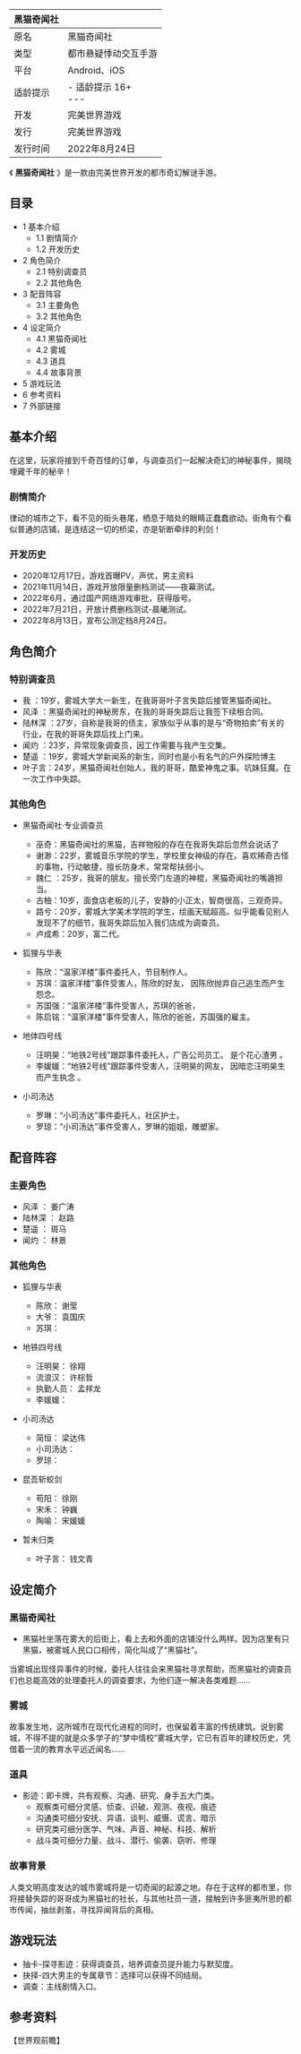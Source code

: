 |  黑猫奇闻社  ||
|---|---|
|原名  |  黑猫奇闻社   |
|类型  |  都市悬疑悸动交互手游   |
|平台  |  Android、iOS   |
|适龄提示  |    \-  适龄提示  16+<br>---  |
|开发  |  完美世界游戏   |
|发行  |  完美世界游戏   |
|发行时间  |  2022年8月24日   |
  
《 **黑猫奇闻社** 》是一款由完美世界开发的都市奇幻解谜手游。

##  目录

  * 1  基本介绍 
    * 1.1  剧情简介 
    * 1.2  开发历史 
  * 2  角色简介 
    * 2.1  特别调查员 
    * 2.2  其他角色 
  * 3  配音阵容 
    * 3.1  主要角色 
    * 3.2  其他角色 
  * 4  设定简介 
    * 4.1  黑猫奇闻社 
    * 4.2  雾城 
    * 4.3  道具 
    * 4.4  故事背景 
  * 5  游戏玩法 
  * 6  参考资料 
  * 7  外部链接 

##  基本介绍

在这里，玩家将接到千奇百怪的订单，与调查员们一起解决奇幻的神秘事件，揭晓埋藏千年的秘辛！

###  剧情简介

律动的城市之下，看不见的街头巷尾，栖息于暗处的眼睛正蠢蠢欲动。街角有个看似普通的店铺，是连结这一切的桥梁，亦是斩断牵绊的利剑！

###  开发历史

  * 2020年12月17日，游戏首曝PV，声优，男主资料 
  * 2021年11月14日，游戏开放限量删档测试——夜幕测试。 
  * 2022年6月，通过国产网络游戏审批，获得版号。 
  * 2022年7月21日，开放计费删档测试-晨曦测试。 
  * 2022年8月13日，宣布公测定档8月24日。 

##  角色简介

###  特别调查员

  * 我  ：19岁，雾城大学大一新生，在我哥哥叶子言失踪后接管黑猫奇闻社。 
  * 风泽  ：黑猫奇闻社的神秘房东，在我的哥哥失踪后让我签下续租合同。 
  * 陆林深  ：27岁，自称是我哥的债主，家族似乎从事的是与“奇物拍卖”有关的行业，在我的哥哥失踪后找上门来。 
  * 闻灼  ：23岁，异常现象调查员，因工作需要与我产生交集。 
  * 楚遥  ：19岁，雾城大学新闻系的新生，同时也是小有名气的户外探险博主 
  * 叶子言：24岁，黑猫奇闻社创始人，我的哥哥，酷爱神鬼之事。坑妹狂魔。在一次工作中失踪。 

###  其他角色

  * 黑猫奇闻社·专业调查员 
    * 巫奇：黑猫奇闻社的黑猫，吉祥物般的存在在我哥失踪后忽然会说话了 
    * 谢渺：22岁，雾城音乐学院的学生，学校里女神级的存在。喜欢稀奇古怪的事物，行动敏捷，擅长防身术，常常帮扶弱小。 
    * 魏仁 ：25岁，我哥的朋友。擅长旁门左道的神棍，黑猫奇闻社的嘴遁担当。 
    * 古柚：10岁，面食店老板的儿子，安静的小正太，智商很高，三观奇异。 
    * 路兮：20岁，雾城大学美术学院的学生，绘画天赋超高。似乎能看见别人发现不了的细节，我哥失踪后加入我们店成为调查员。 
    * 卢成希：20岁，富二代。 
  * 狐狸与华表 
    * 陈欣：“温家洋楼”事件委托人，节目制作人。 
    * 苏琪：温家洋楼”事件受害人，陈欣的好友，  因陈欣抛弃自己逃生而产生怨念。 
    * 苏国强：“温家洋楼”事件受害人，苏琪的爸爸， 
    * 陈启铭：“温家洋楼”事件受害人，陈欣的爸爸，苏国强的雇主。 

  * 地体四号线 
    * 汪明昊：“地铁2号线”跟踪事件委托人，广告公司员工。  是个花心渣男  。 
    * 李媛媛：“地铁2号线”跟踪事件受害人，汪明昊的网友，  因暗恋汪明昊生而产生执念  。 

  * 小司汤达 
    * 罗琳：“小司汤达”事件委托人，社区护士。 
    * 罗琼：“小司汤达”事件受害人，罗琳的姐姐，雕塑家。 

##  配音阵容

###  主要角色

  * 风泽  ：  姜广涛 
  * 陆林深  ：  赵路 
  * 楚遥  ：  斑马 
  * 闻灼  ：  林景 

###  其他角色

  * 狐狸与华表 
    * 陈欣：  谢莹 
    * 大爷：  袁国庆 
    * 苏琪： 

  * 地铁四号线 
    * 汪明昊：  徐翔 
    * 流浪汉：  许棕哲 
    * 执勤人员：  孟祥龙 
    * 李媛媛： 

  * 小司汤达 
    * 简恒：  梁达伟 
    * 小司汤达： 
    * 罗琼： 

  * 昆吾斩蛟剑 
    * 苟阳：  徐刚 
    * 宋禾：  钟巍 
    * 陶喻：  宋媛媛 

  * 暂未归类 
    * 叶子言：  钱文青 

##  设定简介

###  黑猫奇闻社

  * 黑猫社坐落在雾大的后街上，看上去和外面的店铺没什么两样。因为店里有只黑猫，被雾城人民口口相传，简化叫成了“黑猫社”。 

当雾城出现怪异事件的时候，委托人往往会来黑猫社寻求帮助，而黑猫社的调查员们也总能高效的处理委托人的调查要求，为他们逐一解决各类难题……

###  雾城

故事发生地，这所城市在现代化进程的同时，也保留着丰富的传统建筑。说到雾城，不得不提的就是众多学子的“梦中情校”雾城大学，它已有百年的建校历史，凭借着一流的教育水平远近闻名……

###  道具

  * 影迹：即卡牌，共有观察、沟通、研究、身手五大门类。 
    * 观察类可细分灵感、侦查、识破、观测、夜视、痕迹 
    * 沟通类可细分安抚、异语、谈判、威慑、谎言、暗示 
    * 研究类可细分医学、气味、声音、神秘、科技、解析 
    * 战斗类可细分力量、战斗、潜行、偷袭、窃听、修理 

###  故事背景

人类文明高度发达的城市雾城将是一切奇闻的起源之地。存在于这样的都市里，你将接替失踪的哥哥成为黑猫社的社长，与其他社员一道，接触到许多匪夷所思的都市传闻，抽丝剥茧，寻找异闻背后的真相。

##  游戏玩法

  * 抽卡-探寻影迹：获得调查员，培养调查员提升能力与默契度。 
  * 抉择-四大男主的专属章节：选择可以获得不同结局。 
  * 调查：主线剧情入口。 

##  参考资料

【世界观前瞻】